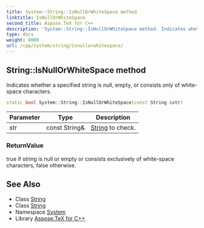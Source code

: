 ```yaml
---
title: System::String::IsNullOrWhiteSpace method
linktitle: IsNullOrWhiteSpace
second_title: Aspose.TeX for C++
description: 'System::String::IsNullOrWhiteSpace method. Indicates whether a specified string is null, empty, or consists only of white-space characters in C++.'
type: docs
weight: 6000
url: /cpp/system/string/isnullorwhitespace/
---
```

## String::IsNullOrWhiteSpace method


Indicates whether a specified string is null, empty, or consists only of white-space characters.

```cpp
static bool System::String::IsNullOrWhiteSpace(const String &str)
```


| Parameter | Type | Description |
| --- | --- | --- |
| str | const String\& | [String](../) to check. |

### ReturnValue

true if string is null or empty or consists exclusively of white-space characters, false otherwise.

## See Also

* Class [String](../)
* Class [String](../)
* Namespace [System](../../)
* Library [Aspose.TeX for C++](../../../)
